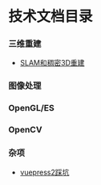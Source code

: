 # 技术文档目录

### 三维重建

- [SLAM和稠密3D重建](slam.md)

### 图像处理

### OpenGL/ES

### OpenCV

### 杂项

- [vuepress2踩坑](vuepress2.md)
